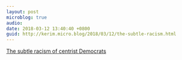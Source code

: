 ```yaml
---
layout: post
microblog: true
audio: 
date: 2018-03-12 13:40:40 +0800
guid: http://kerim.micro.blog/2018/03/12/the-subtle-racism.html
---
```

[The subtle racism of centrist Democrats](http://theweek.com/articles/759789/subtle-racism-centrist-democrats)
